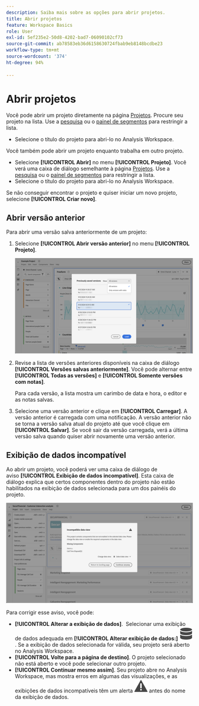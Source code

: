 ```yaml
---
description: Saiba mais sobre as opções para abrir projetos.
title: Abrir projetos
feature: Workspace Basics
role: User
exl-id: 5ef235e2-50d8-4202-bad7-06090102cf73
source-git-commit: ab78583eb36d6158630724fbab9eb8148bcdbe23
workflow-type: tm+mt
source-wordcount: '374'
ht-degree: 94%

---
```


# Abrir projetos

Você pode abrir um projeto diretamente na página [Projetos](/help/analysis-workspace/build-workspace-project/freeform-overview.md). Procure seu projeto na lista. Use a [pesquisa](/help/analysis-workspace/build-workspace-project/freeform-overview.md#search) ou o [painel de segmentos](/help/analysis-workspace/build-workspace-project/freeform-overview.md#segment-panel) para restringir a lista.

* Selecione o título do projeto para abri-lo no Analysis Workspace.

Você também pode abrir um projeto enquanto trabalha em outro projeto.

* Selecione **[!UICONTROL Abrir]** no menu **[!UICONTROL Projeto]**. Você verá uma caixa de diálogo semelhante à página [Projetos](/help/analysis-workspace/build-workspace-project/freeform-overview.md).  Use a [pesquisa](/help/analysis-workspace/build-workspace-project/freeform-overview.md#search) ou o [painel de segmentos](/help/analysis-workspace/build-workspace-project/freeform-overview.md#segment-panel) para restringir a lista.
* Selecione o título do projeto para abri-lo no Analysis Workspace.

Se não conseguir encontrar o projeto e quiser iniciar um novo projeto, selecione **[!UICONTROL Criar novo]**.

## Abrir versão anterior

Para abrir uma versão salva anteriormente de um projeto:

1. Selecione **[!UICONTROL Abrir versão anterior]** no menu **[!UICONTROL Projeto]**.

   ![A lista de versões de projetos salvas anteriormente e opções para mostrar Todas as versões ou Somente versões com notas.](assets/open-previously-saved.png)

1. Revise a lista de versões anteriores disponíveis na caixa de diálogo **[!UICONTROL Versões salvas anteriormente]**. Você pode alternar entre **[!UICONTROL Todas as versões]** e **[!UICONTROL Somente versões com notas]**.

   Para cada versão, a lista mostra um carimbo de data e hora, o editor e as notas salvas.


1. Selecione uma versão anterior e clique em **[!UICONTROL Carregar]**.
A versão anterior é carregada com uma notificação. A versão anterior não se torna a versão salva atual do projeto até que você clique em **[!UICONTROL Salvar]**. Se você sair da versão carregada, verá a última versão salva quando quiser abrir novamente uma versão anterior.


## Exibição de dados incompatível

Ao abrir um projeto, você poderá ver uma caixa de diálogo de aviso **[!UICONTROL Exibição de dados incompatível]**. Esta caixa de diálogo explica que certos componentes dentro do projeto não estão habilitados na exibição de dados selecionada para um dos painéis do projeto.

![Incompatível](assets/incompatible-data-view.png)

Para corrigir esse aviso, você pode:

* **[!UICONTROL Alterar a exibição de dados]**.  Selecionar uma exibição de dados adequada em **[!UICONTROL Alterar exibição de dados:]** ![dados](/help/assets/icons/Data.svg). Se a exibição de dados selecionada for válida, seu projeto será aberto no Analysis Workspace.
* **[!UICONTROL Volte para a página de destino]**. O projeto selecionado não está aberto e você pode selecionar outro projeto.
* **[!UICONTROL Continuar mesmo assim]**. Seu projeto abre no Analysis Workspace, mas mostra erros em algumas das visualizações, e as exibições de dados incompatíveis têm um alerta ![Alerta](/help/assets/icons/Alert.svg) antes do nome da exibição de dados.
